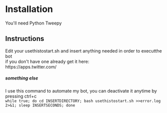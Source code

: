 <h1> Installation </h1>
You'll need
<ob>Python
Tweepy
</ob>
<h2> Instructions </h2>
Edit your usethistostart.sh and insert anything needed in order to executthe bot <br>
if you don't have one already get it here: <br>
https://apps.twitter.com/ <br>
<h5>something else</h5>
I use this command to automate my bot, you can deactivate it anytime by pressing ctrl+c <br>
<code>while true; do cd INSERTDIRECTORY; bash usethistostart.sh >>error.log 2>&1; sleep INSERTSECONDS; done</code>
